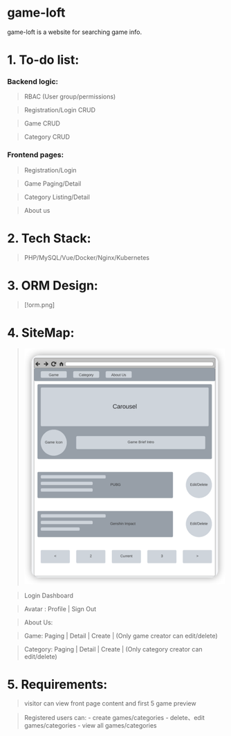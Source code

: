 # game-loft
game-loft is a website for searching game info.

# 1. To-do list:

### Backend logic:

> RBAC (User group/permissions)

> Registration/Login CRUD

> Game CRUD

> Category CRUD


### Frontend pages:
> Registration/Login

> Game Paging/Detail

> Category Listing/Detail

> About us

# 2. Tech Stack:

> PHP/MySQL/Vue/Docker/Nginx/Kubernetes

# 3. ORM Design:

> [!orm.png]

# 4. SiteMap:

> ![img.png](sitemap.png)

> Login Dashboard

> Avatar : Profile | Sign Out

> About Us: 

> Game: Paging | Detail | Create | (Only game creator can edit/delete)

> Category: Paging | Detail | Create | (Only category creator can edit/delete)


# 5. Requirements:

> visitor can view front page content and first 5 game preview

> Registered users can:
    - create games/categories
    - delete、edit games/categories
    - view all games/categories
